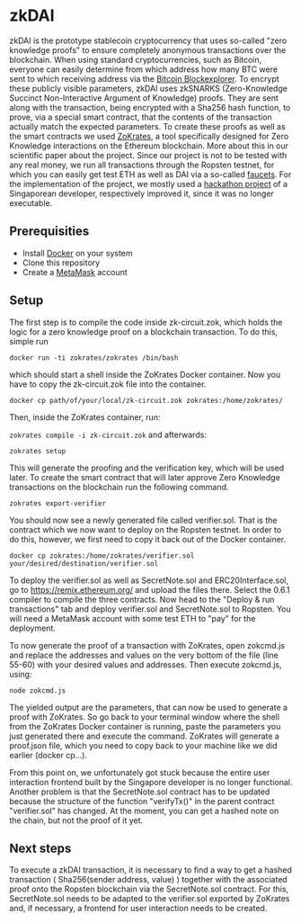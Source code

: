 # zkDAI

zkDAI is the prototype stablecoin cryptocurrency that uses so-called "zero knowledge proofs" to ensure completely anonymous transactions over the blockchain. When using standard cryptocurrencies, such as Bitcoin, everyone can easily determine from which address how many BTC were sent to which receiving address via the [Bitcoin Blockexplorer](https://www.blockchain.com/de/explorer). To encrypt these publicly visible parameters, zkDAI uses zkSNARKS (Zero-Knowledge Succinct Non-Interactive Argument of Knowledge) proofs. They are sent along with the transaction, being encrypted with a Sha256 hash function, to prove, via a special smart contract, that the contents of the transaction actually match the expected parameters. To create these proofs as well as the smart contracts we used [ZoKrates](https://zokrates.github.io), a tool specifically designed for Zero Knowledge interactions on the Ethereum blockchain. More about this in our scientific paper about the project. Since our project is not to be tested with any real money, we run all transactions through the Ropsten testnet, for which you can easily get test ETH as well as DAI via a so-called [faucets](https://faucet.ropsten.be/). For the implementation of the project, we mostly used a [hackathon project](https://github.com/atvanguard/ethsingapore-zk-dai) of a Singaporean developer, respectively improved it, since it was no longer executable.
 

## Prerequisities

- Install [Docker](https://docs.docker.com/get-docker/) on your system 
- Clone this repository
- Create a [MetaMask](https://metamask.io/) account

## Setup

The first step is to compile the code inside zk-circuit.zok, which holds the logic for a zero knowledge proof on a blockchain transaction. To do this, simple run

```docker run -ti zokrates/zokrates /bin/bash```

which should start a shell inside the ZoKrates Docker container. Now you have to copy the zk-circuit.zok file into the container.

```docker cp path/of/your/local/zk-circuit.zok zokrates:/home/zokrates/```

Then, inside the ZoKrates container, run:

```zokrates compile -i zk-circuit.zok``` and afterwards:

```zokrates setup```

This will generate the proofing and the verification key, which will be used later.
To create the smart contract that will later approve Zero Knowledge transactions on the blockchain run the following command.

```zokrates export-verifier```

You should now see a newly generated file called verifier.sol. That is the contract which we now want to deploy on the Ropsten testnet. In order to do this, however, we first need to copy it back out of the Docker container.

```docker cp zokrates:/home/zokrates/verifier.sol your/desired/destination/verifier.sol```

To deploy the verifier.sol as well as SecretNote.sol and ERC20Interface.sol, go to https://remix.ethereum.org/ and upload the files there. Select the 0.6.1 compiler to compile the three contracts. Now head to the "Deploy & run transactions" tab and deploy verifier.sol and SecretNote.sol to Ropsten. You will need a MetaMask account with some test ETH to "pay" for the deployment.

To now generate the proof of a transaction with ZoKrates, open zokcmd.js and replace the addresses and values on the very bottom of the file (line 55-60) with your desired values and addresses. Then execute zokcmd.js, using:

```node zokcmd.js```

The yielded output are the parameters, that can now be used to generate a proof with ZoKrates. So go back to your terminal window where the shell from the ZoKrates Docker container is running, paste the parameters you just generated there and execute the command. ZoKrates will generate a proof.json file, which you need to copy back to your machine like we did earlier (docker cp...).  



From this point on, we unfortunately got stuck because the entire user interaction frontend built by the Singapore developer is no longer functional. Another problem is that the SecretNote.sol contract has to be updated because the structure of the function "verifyTx()" in the parent contract "verifier.sol" has changed. At the moment, you can get a hashed note on the chain, but not the proof of it yet.

## Next steps

To execute a zkDAI transaction, it is necessary to find a way to get a hashed transaction ( Sha256(sender address, value) ) together with the associated proof onto the Ropsten blockchain via the SecretNote.sol contract. For this, SecretNote.sol needs to be adapted to the verifier.sol exported by ZoKrates and, if necessary, a frontend for user interaction needs to be created.    
